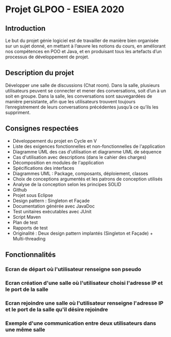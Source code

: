 # Projet GLPOO - ESIEA 2020

## Introduction 

Le but du projet génie logiciel est de travailler de manière bien organisée sur un sujet donné, en mettant à
l’œuvre les notions du cours, en améliorant nos compétences en POO et Java, et en produisant tous les artefacts
d’un processus de développement de projet.

## Description du projet

Développer une salle de discussions (Chat room). Dans la salle, plusieurs utilisateurs peuvent se
connecter et mener des conversations, soit d’un à un soit en groupe. Dans la salle, les conversations sont
sauvegardées de manière persistante, afin que les utilisateurs trouvent toujours l’enregistrement de leurs
conversations précédentes jusqu’à ce qu’ils les suppriment.

## Consignes respectées 

* Développement du projet en Cycle en V
* Liste des exigences fonctionnelles et non-fonctionnelles de l'application
* Diagramme UML des cas d'utilisation et diagramme UML de séquence
* Cas d'utilisation avec descriptions (dans le cahier des charges)
* Décomposition en modules de l'application
* Spécifications des interfaces
* Diagrammes UML : Package, composants, déploiement, classes
* Choix de conceptions argumentés et les patrons de conception utilisés
* Analyse de la conception selon les principes SOLID
* Github
* Projet sous Eclipse
* Design pattern : Singleton et Façade
* Documentation générée avec JavaDoc
* Test unitaires exécutables avec JUnit
* Script Maven
* Plan de test
* Rapports de test
* Originalité : Deux design pattern implantés (Singleton et Façade) + Multi-threading 

## Fonctionnalités

  ### Ecran de départ où l'utilisateur renseigne son pseudo
  
  ### Ecran création d'une salle où l'utilisateur choisi l'adresse IP et le port de la salle
  
  ### Ecran rejoindre une salle où l'utilisateur renseigne l'adresse IP et le port de la salle qu'il désire rejoindre
  
  ### Exemple d'une communication entre deux utilisateurs dans une même salle
  
  
  




